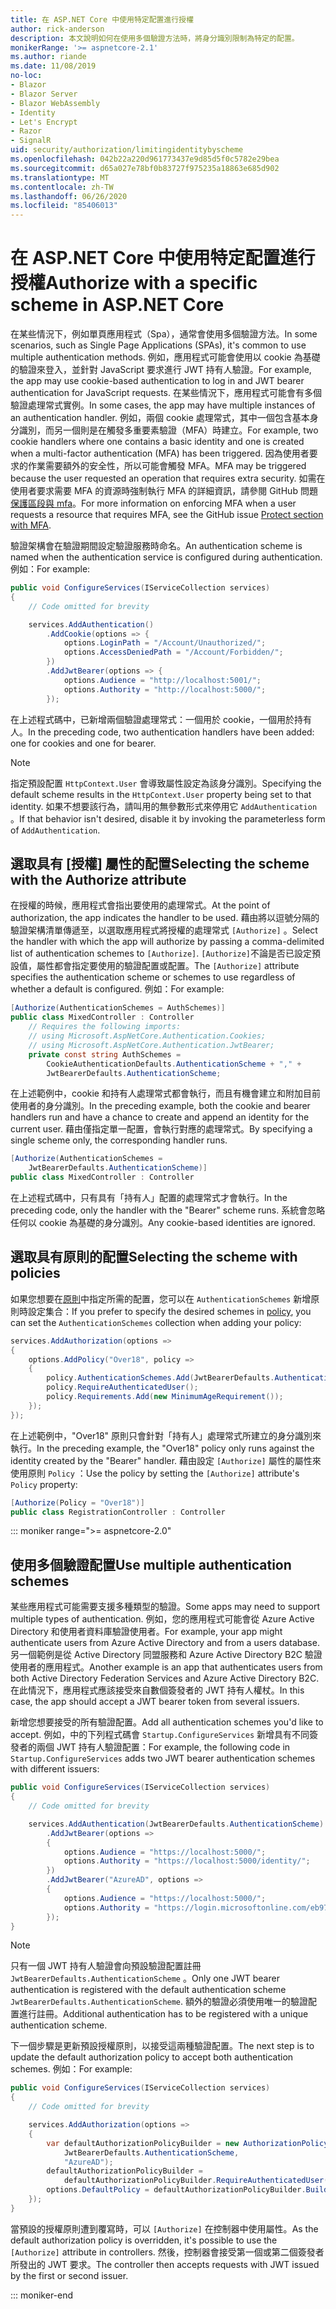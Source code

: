 ```yaml
---
title: 在 ASP.NET Core 中使用特定配置進行授權
author: rick-anderson
description: 本文說明如何在使用多個驗證方法時，將身分識別限制為特定的配置。
monikerRange: '>= aspnetcore-2.1'
ms.author: riande
ms.date: 11/08/2019
no-loc:
- Blazor
- Blazor Server
- Blazor WebAssembly
- Identity
- Let's Encrypt
- Razor
- SignalR
uid: security/authorization/limitingidentitybyscheme
ms.openlocfilehash: 042b22a220d961773437e9d85d5f0c5782e29bea
ms.sourcegitcommit: d65a027e78bf0b83727f975235a18863e685d902
ms.translationtype: MT
ms.contentlocale: zh-TW
ms.lasthandoff: 06/26/2020
ms.locfileid: "85406013"
---
```

# <a name="authorize-with-a-specific-scheme-in-aspnet-core"></a><span data-ttu-id="8ed7e-103">在 ASP.NET Core 中使用特定配置進行授權</span><span class="sxs-lookup"><span data-stu-id="8ed7e-103">Authorize with a specific scheme in ASP.NET Core</span></span>

<span data-ttu-id="8ed7e-104">在某些情況下，例如單頁應用程式（Spa），通常會使用多個驗證方法。</span><span class="sxs-lookup"><span data-stu-id="8ed7e-104">In some scenarios, such as Single Page Applications (SPAs), it's common to use multiple authentication methods.</span></span> <span data-ttu-id="8ed7e-105">例如，應用程式可能會使用以 cookie 為基礎的驗證來登入，並針對 JavaScript 要求進行 JWT 持有人驗證。</span><span class="sxs-lookup"><span data-stu-id="8ed7e-105">For example, the app may use cookie-based authentication to log in and JWT bearer authentication for JavaScript requests.</span></span> <span data-ttu-id="8ed7e-106">在某些情況下，應用程式可能會有多個驗證處理常式實例。</span><span class="sxs-lookup"><span data-stu-id="8ed7e-106">In some cases, the app may have multiple instances of an authentication handler.</span></span> <span data-ttu-id="8ed7e-107">例如，兩個 cookie 處理常式，其中一個包含基本身分識別，而另一個則是在觸發多重要素驗證（MFA）時建立。</span><span class="sxs-lookup"><span data-stu-id="8ed7e-107">For example, two cookie handlers where one contains a basic identity and one is created when a multi-factor authentication (MFA) has been triggered.</span></span> <span data-ttu-id="8ed7e-108">因為使用者要求的作業需要額外的安全性，所以可能會觸發 MFA。</span><span class="sxs-lookup"><span data-stu-id="8ed7e-108">MFA may be triggered because the user requested an operation that requires extra security.</span></span> <span data-ttu-id="8ed7e-109">如需在使用者要求需要 MFA 的資源時強制執行 MFA 的詳細資訊，請參閱 GitHub 問題[保護區段與 mfa](https://github.com/dotnet/AspNetCore.Docs/issues/15791#issuecomment-580464195)。</span><span class="sxs-lookup"><span data-stu-id="8ed7e-109">For more information on enforcing MFA when a user requests a resource that requires MFA, see the GitHub issue [Protect section with MFA](https://github.com/dotnet/AspNetCore.Docs/issues/15791#issuecomment-580464195).</span></span>

<span data-ttu-id="8ed7e-110">驗證架構會在驗證期間設定驗證服務時命名。</span><span class="sxs-lookup"><span data-stu-id="8ed7e-110">An authentication scheme is named when the authentication service is configured during authentication.</span></span> <span data-ttu-id="8ed7e-111">例如：</span><span class="sxs-lookup"><span data-stu-id="8ed7e-111">For example:</span></span>

```csharp
public void ConfigureServices(IServiceCollection services)
{
    // Code omitted for brevity

    services.AddAuthentication()
        .AddCookie(options => {
            options.LoginPath = "/Account/Unauthorized/";
            options.AccessDeniedPath = "/Account/Forbidden/";
        })
        .AddJwtBearer(options => {
            options.Audience = "http://localhost:5001/";
            options.Authority = "http://localhost:5000/";
        });
```

<span data-ttu-id="8ed7e-112">在上述程式碼中，已新增兩個驗證處理常式：一個用於 cookie，一個用於持有人。</span><span class="sxs-lookup"><span data-stu-id="8ed7e-112">In the preceding code, two authentication handlers have been added: one for cookies and one for bearer.</span></span>

>[!NOTE]
><span data-ttu-id="8ed7e-113">指定預設配置 `HttpContext.User` 會導致屬性設定為該身分識別。</span><span class="sxs-lookup"><span data-stu-id="8ed7e-113">Specifying the default scheme results in the `HttpContext.User` property being set to that identity.</span></span> <span data-ttu-id="8ed7e-114">如果不想要該行為，請叫用的無參數形式來停用它 `AddAuthentication` 。</span><span class="sxs-lookup"><span data-stu-id="8ed7e-114">If that behavior isn't desired, disable it by invoking the parameterless form of `AddAuthentication`.</span></span>

## <a name="selecting-the-scheme-with-the-authorize-attribute"></a><span data-ttu-id="8ed7e-115">選取具有 [授權] 屬性的配置</span><span class="sxs-lookup"><span data-stu-id="8ed7e-115">Selecting the scheme with the Authorize attribute</span></span>

<span data-ttu-id="8ed7e-116">在授權的時候，應用程式會指出要使用的處理常式。</span><span class="sxs-lookup"><span data-stu-id="8ed7e-116">At the point of authorization, the app indicates the handler to be used.</span></span> <span data-ttu-id="8ed7e-117">藉由將以逗號分隔的驗證架構清單傳遞至，以選取應用程式將授權的處理常式 `[Authorize]` 。</span><span class="sxs-lookup"><span data-stu-id="8ed7e-117">Select the handler with which the app will authorize by passing a comma-delimited list of authentication schemes to `[Authorize]`.</span></span> <span data-ttu-id="8ed7e-118">`[Authorize]`不論是否已設定預設值，屬性都會指定要使用的驗證配置或配置。</span><span class="sxs-lookup"><span data-stu-id="8ed7e-118">The `[Authorize]` attribute specifies the authentication scheme or schemes to use regardless of whether a default is configured.</span></span> <span data-ttu-id="8ed7e-119">例如：</span><span class="sxs-lookup"><span data-stu-id="8ed7e-119">For example:</span></span>

```csharp
[Authorize(AuthenticationSchemes = AuthSchemes)]
public class MixedController : Controller
    // Requires the following imports:
    // using Microsoft.AspNetCore.Authentication.Cookies;
    // using Microsoft.AspNetCore.Authentication.JwtBearer;
    private const string AuthSchemes =
        CookieAuthenticationDefaults.AuthenticationScheme + "," +
        JwtBearerDefaults.AuthenticationScheme;
```

<span data-ttu-id="8ed7e-120">在上述範例中，cookie 和持有人處理常式都會執行，而且有機會建立和附加目前使用者的身分識別。</span><span class="sxs-lookup"><span data-stu-id="8ed7e-120">In the preceding example, both the cookie and bearer handlers run and have a chance to create and append an identity for the current user.</span></span> <span data-ttu-id="8ed7e-121">藉由僅指定單一配置，會執行對應的處理常式。</span><span class="sxs-lookup"><span data-stu-id="8ed7e-121">By specifying a single scheme only, the corresponding handler runs.</span></span>

```csharp
[Authorize(AuthenticationSchemes = 
    JwtBearerDefaults.AuthenticationScheme)]
public class MixedController : Controller
```

<span data-ttu-id="8ed7e-122">在上述程式碼中，只有具有「持有人」配置的處理常式才會執行。</span><span class="sxs-lookup"><span data-stu-id="8ed7e-122">In the preceding code, only the handler with the "Bearer" scheme runs.</span></span> <span data-ttu-id="8ed7e-123">系統會忽略任何以 cookie 為基礎的身分識別。</span><span class="sxs-lookup"><span data-stu-id="8ed7e-123">Any cookie-based identities are ignored.</span></span>

## <a name="selecting-the-scheme-with-policies"></a><span data-ttu-id="8ed7e-124">選取具有原則的配置</span><span class="sxs-lookup"><span data-stu-id="8ed7e-124">Selecting the scheme with policies</span></span>

<span data-ttu-id="8ed7e-125">如果您想要在[原則](xref:security/authorization/policies)中指定所需的配置，您可以在 `AuthenticationSchemes` 新增原則時設定集合：</span><span class="sxs-lookup"><span data-stu-id="8ed7e-125">If you prefer to specify the desired schemes in [policy](xref:security/authorization/policies), you can set the `AuthenticationSchemes` collection when adding your policy:</span></span>

```csharp
services.AddAuthorization(options =>
{
    options.AddPolicy("Over18", policy =>
    {
        policy.AuthenticationSchemes.Add(JwtBearerDefaults.AuthenticationScheme);
        policy.RequireAuthenticatedUser();
        policy.Requirements.Add(new MinimumAgeRequirement());
    });
});
```

<span data-ttu-id="8ed7e-126">在上述範例中，"Over18" 原則只會針對「持有人」處理常式所建立的身分識別來執行。</span><span class="sxs-lookup"><span data-stu-id="8ed7e-126">In the preceding example, the "Over18" policy only runs against the identity created by the "Bearer" handler.</span></span> <span data-ttu-id="8ed7e-127">藉由設定 `[Authorize]` 屬性的屬性來使用原則 `Policy` ：</span><span class="sxs-lookup"><span data-stu-id="8ed7e-127">Use the policy by setting the `[Authorize]` attribute's `Policy` property:</span></span>

```csharp
[Authorize(Policy = "Over18")]
public class RegistrationController : Controller
```

::: moniker range=">= aspnetcore-2.0"

## <a name="use-multiple-authentication-schemes"></a><span data-ttu-id="8ed7e-128">使用多個驗證配置</span><span class="sxs-lookup"><span data-stu-id="8ed7e-128">Use multiple authentication schemes</span></span>

<span data-ttu-id="8ed7e-129">某些應用程式可能需要支援多種類型的驗證。</span><span class="sxs-lookup"><span data-stu-id="8ed7e-129">Some apps may need to support multiple types of authentication.</span></span> <span data-ttu-id="8ed7e-130">例如，您的應用程式可能會從 Azure Active Directory 和使用者資料庫驗證使用者。</span><span class="sxs-lookup"><span data-stu-id="8ed7e-130">For example, your app might authenticate users from Azure Active Directory and from a users database.</span></span> <span data-ttu-id="8ed7e-131">另一個範例是從 Active Directory 同盟服務和 Azure Active Directory B2C 驗證使用者的應用程式。</span><span class="sxs-lookup"><span data-stu-id="8ed7e-131">Another example is an app that authenticates users from both Active Directory Federation Services and Azure Active Directory B2C.</span></span> <span data-ttu-id="8ed7e-132">在此情況下，應用程式應該接受來自數個簽發者的 JWT 持有人權杖。</span><span class="sxs-lookup"><span data-stu-id="8ed7e-132">In this case, the app should accept a JWT bearer token from several issuers.</span></span>

<span data-ttu-id="8ed7e-133">新增您想要接受的所有驗證配置。</span><span class="sxs-lookup"><span data-stu-id="8ed7e-133">Add all authentication schemes you'd like to accept.</span></span> <span data-ttu-id="8ed7e-134">例如，中的下列程式碼會 `Startup.ConfigureServices` 新增具有不同簽發者的兩個 JWT 持有人驗證配置：</span><span class="sxs-lookup"><span data-stu-id="8ed7e-134">For example, the following code in `Startup.ConfigureServices` adds two JWT bearer authentication schemes with different issuers:</span></span>

```csharp
public void ConfigureServices(IServiceCollection services)
{
    // Code omitted for brevity

    services.AddAuthentication(JwtBearerDefaults.AuthenticationScheme)
        .AddJwtBearer(options =>
        {
            options.Audience = "https://localhost:5000/";
            options.Authority = "https://localhost:5000/identity/";
        })
        .AddJwtBearer("AzureAD", options =>
        {
            options.Audience = "https://localhost:5000/";
            options.Authority = "https://login.microsoftonline.com/eb971100-6f99-4bdc-8611-1bc8edd7f436/";
        });
}
```

> [!NOTE]
> <span data-ttu-id="8ed7e-135">只有一個 JWT 持有人驗證會向預設驗證配置註冊 `JwtBearerDefaults.AuthenticationScheme` 。</span><span class="sxs-lookup"><span data-stu-id="8ed7e-135">Only one JWT bearer authentication is registered with the default authentication scheme `JwtBearerDefaults.AuthenticationScheme`.</span></span> <span data-ttu-id="8ed7e-136">額外的驗證必須使用唯一的驗證配置進行註冊。</span><span class="sxs-lookup"><span data-stu-id="8ed7e-136">Additional authentication has to be registered with a unique authentication scheme.</span></span>

<span data-ttu-id="8ed7e-137">下一個步驟是更新預設授權原則，以接受這兩種驗證配置。</span><span class="sxs-lookup"><span data-stu-id="8ed7e-137">The next step is to update the default authorization policy to accept both authentication schemes.</span></span> <span data-ttu-id="8ed7e-138">例如：</span><span class="sxs-lookup"><span data-stu-id="8ed7e-138">For example:</span></span>

```csharp
public void ConfigureServices(IServiceCollection services)
{
    // Code omitted for brevity

    services.AddAuthorization(options =>
    {
        var defaultAuthorizationPolicyBuilder = new AuthorizationPolicyBuilder(
            JwtBearerDefaults.AuthenticationScheme,
            "AzureAD");
        defaultAuthorizationPolicyBuilder = 
            defaultAuthorizationPolicyBuilder.RequireAuthenticatedUser();
        options.DefaultPolicy = defaultAuthorizationPolicyBuilder.Build();
    });
}
```

<span data-ttu-id="8ed7e-139">當預設的授權原則遭到覆寫時，可以 `[Authorize]` 在控制器中使用屬性。</span><span class="sxs-lookup"><span data-stu-id="8ed7e-139">As the default authorization policy is overridden, it's possible to use the `[Authorize]` attribute in controllers.</span></span> <span data-ttu-id="8ed7e-140">然後，控制器會接受第一個或第二個簽發者所發出的 JWT 要求。</span><span class="sxs-lookup"><span data-stu-id="8ed7e-140">The controller then accepts requests with JWT issued by the first or second issuer.</span></span>

::: moniker-end
